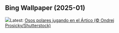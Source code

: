 ## Bing Wallpaper (2025-01)
![](https://www.bing.com/th?id=OHR.PolarBearSwim_ES-ES4132318898_UHD.jpg&w=1000)Latest: [Osos polares jugando en el Ártico (© Ondrej Prosicky/Shutterstock)](https://www.bing.com/th?id=OHR.PolarBearSwim_ES-ES4132318898_UHD.jpg)